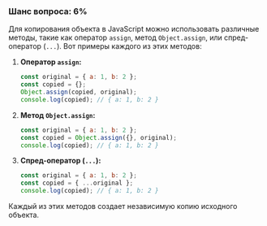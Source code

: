 ### Шанс вопроса: 6%

Для копирования объекта в JavaScript можно использовать различные методы, такие как оператор `assign`, метод `Object.assign`, или спред-оператор (`...`). Вот примеры каждого из этих методов:

1. **Оператор `assign`:**
   ```javascript
   const original = { a: 1, b: 2 };
   const copied = {};
   Object.assign(copied, original);
   console.log(copied); // { a: 1, b: 2 }
   ```

2. **Метод `Object.assign`:**
   ```javascript
   const original = { a: 1, b: 2 };
   const copied = Object.assign({}, original);
   console.log(copied); // { a: 1, b: 2 }
   ```

3. **Спред-оператор (`...`):**
   ```javascript
   const original = { a: 1, b: 2 };
   const copied = { ...original };
   console.log(copied); // { a: 1, b: 2 }
   ```

Каждый из этих методов создает независимую копию исходного объекта.